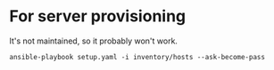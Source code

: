 # For server provisioning
It's not maintained, so it probably won't work.
```shell
ansible-playbook setup.yaml -i inventory/hosts --ask-become-pass
```